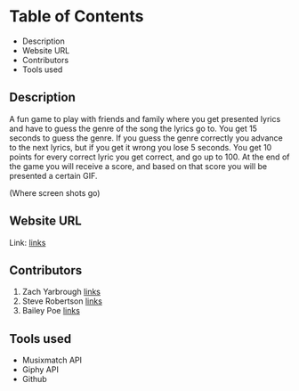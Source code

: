 # Table of Contents

- Description
- Website URL
- Contributors
- Tools used



## Description 

A fun game to play with friends and family where you get presented lyrics and have to guess the genre of the song the lyrics go to.  You get 15 seconds to guess the genre.  If you guess the genre correctly you advance to the next lyrics, but if you get it wrong you lose 5 seconds.  You get 10 points for every correct lyric you get correct, and go up to 100.  At the end of the game you will receive a score, and based on that score you will be presented a certain GIF.  

(Where screen shots go)






## Website URL 

Link: [links](https://zachyarbrough.github.io/music-lyric-quiz/)

## Contributors

1. Zach Yarbrough [links](https://github.com/ZachYarbrough)
2. Steve Robertson [links](https://github.com/Vaperzsteve)
3. Bailey Poe [links](https://github.com/bpoe1222) 

## Tools used

- Musixmatch API
- Giphy API
- Github 


